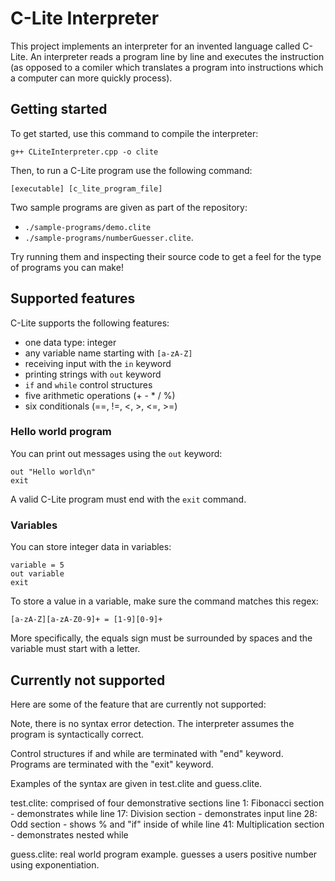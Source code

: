 # C-Lite Interpreter
This project implements an interpreter for an invented language called C-Lite. An interpreter reads a program line by line and executes the instruction (as opposed to a comiler which translates a program into instructions which a computer can more quickly process).

## Getting started
To get started, use this command to compile the interpreter:

```
g++ CLiteInterpreter.cpp -o clite
```

Then, to run a C-Lite program use the following command:

```
[executable] [c_lite_program_file]
```

Two sample programs are given as part of the repository:
- `./sample-programs/demo.clite`
- `./sample-programs/numberGuesser.clite`.

Try running them and inspecting their source code to get a feel for the type of programs you can make!

## Supported features
C-Lite supports the following features:
- one data type: integer
- any variable name starting with `[a-zA-Z]`
- receiving input with the `in` keyword
- printing strings with `out` keyword
- `if` and `while` control structures
- five arithmetic operations (+ - * / %)
- six conditionals (==, !=, <, >, <=, >=)

### Hello world program
You can print out messages using the `out` keyword:

```
out "Hello world\n"
exit
```

A valid C-Lite program must end with the `exit` command.

### Variables
You can store integer data in variables:

```
variable = 5
out variable
exit
```

To store a value in a variable, make sure the command matches this regex:
```
[a-zA-Z][a-zA-Z0-9]+ = [1-9][0-9]+
```
More specifically, the equals sign must be surrounded by spaces and the variable must start with a letter.

## Currently not supported
Here are some of the feature that are currently not supported:

Note, there is no syntax error detection. The interpreter
assumes the program is syntactically correct.

Control structures if and while are terminated with "end"
keyword. Programs are terminated with the "exit" keyword.

Examples of the syntax are given in test.clite and guess.clite.

test.clite: comprised of four demonstrative sections
  line  1: Fibonacci section - demonstrates while
  line 17: Division section - demonstrates input
  line 28: Odd section - shows % and "if" inside of while
  line 41: Multiplication section - demonstrates nested while

guess.clite: real world program example. guesses a users
  positive number using exponentiation.
